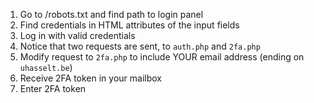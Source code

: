 1. Go to /robots.txt and find path to login panel
2. Find credentials in HTML attributes of the input fields
3. Log in with valid credentials
4. Notice that two requests are sent, to `auth.php` and `2fa.php`
5. Modify request to `2fa.php` to include YOUR email address (ending on `uhasselt.be`)
6. Receive 2FA token in your mailbox
7. Enter 2FA token